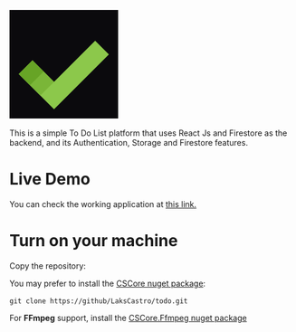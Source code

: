 ![To Do List Logo](./src/assets/logo192.png)

This is a simple To Do List platform that uses React Js and Firestore as the backend, and its Authentication, Storage and Firestore features.

# Live Demo
You can check the working application at [this link.](https://laks-todo.netlify.com)

# Turn on your machine
Copy the repository:    
 
 You may prefer to install the [CSCore nuget package](https://www.nuget.org/packages/CSCore/):

    git clone https://github/LaksCastro/todo.git
    
For **FFmpeg** support, install the [CSCore.Ffmpeg nuget package](https://www.nuget.org/packages/CSCore.Ffmpeg/)
